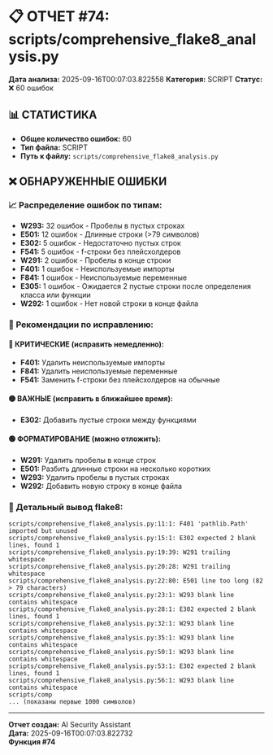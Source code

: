 # 📋 ОТЧЕТ #74: scripts/comprehensive_flake8_analysis.py

**Дата анализа:** 2025-09-16T00:07:03.822558
**Категория:** SCRIPT
**Статус:** ❌ 60 ошибок

## 📊 СТАТИСТИКА

- **Общее количество ошибок:** 60
- **Тип файла:** SCRIPT
- **Путь к файлу:** `scripts/comprehensive_flake8_analysis.py`

## ❌ ОБНАРУЖЕННЫЕ ОШИБКИ

### 📈 Распределение ошибок по типам:

- **W293:** 32 ошибок - Пробелы в пустых строках
- **E501:** 12 ошибок - Длинные строки (>79 символов)
- **E302:** 5 ошибок - Недостаточно пустых строк
- **F541:** 5 ошибок - f-строки без плейсхолдеров
- **W291:** 2 ошибок - Пробелы в конце строки
- **F401:** 1 ошибок - Неиспользуемые импорты
- **F841:** 1 ошибок - Неиспользуемые переменные
- **E305:** 1 ошибок - Ожидается 2 пустые строки после определения класса или функции
- **W292:** 1 ошибок - Нет новой строки в конце файла

### 🎯 Рекомендации по исправлению:

#### 🔴 КРИТИЧЕСКИЕ (исправить немедленно):
- **F401:** Удалить неиспользуемые импорты
- **F841:** Удалить неиспользуемые переменные
- **F541:** Заменить f-строки без плейсхолдеров на обычные

#### 🟡 ВАЖНЫЕ (исправить в ближайшее время):
- **E302:** Добавить пустые строки между функциями

#### 🟢 ФОРМАТИРОВАНИЕ (можно отложить):
- **W291:** Удалить пробелы в конце строк
- **E501:** Разбить длинные строки на несколько коротких
- **W293:** Удалить пробелы в пустых строках
- **W292:** Добавить новую строку в конце файла

### 📝 Детальный вывод flake8:

```
scripts/comprehensive_flake8_analysis.py:11:1: F401 'pathlib.Path' imported but unused
scripts/comprehensive_flake8_analysis.py:15:1: E302 expected 2 blank lines, found 1
scripts/comprehensive_flake8_analysis.py:19:39: W291 trailing whitespace
scripts/comprehensive_flake8_analysis.py:20:28: W291 trailing whitespace
scripts/comprehensive_flake8_analysis.py:22:80: E501 line too long (82 > 79 characters)
scripts/comprehensive_flake8_analysis.py:23:1: W293 blank line contains whitespace
scripts/comprehensive_flake8_analysis.py:28:1: E302 expected 2 blank lines, found 1
scripts/comprehensive_flake8_analysis.py:32:1: W293 blank line contains whitespace
scripts/comprehensive_flake8_analysis.py:35:1: W293 blank line contains whitespace
scripts/comprehensive_flake8_analysis.py:50:1: W293 blank line contains whitespace
scripts/comprehensive_flake8_analysis.py:53:1: E302 expected 2 blank lines, found 1
scripts/comprehensive_flake8_analysis.py:56:1: W293 blank line contains whitespace
scripts/comp
... (показаны первые 1000 символов)
```

---
**Отчет создан:** AI Security Assistant  
**Дата:** 2025-09-16T00:07:03.822732  
**Функция #74**
